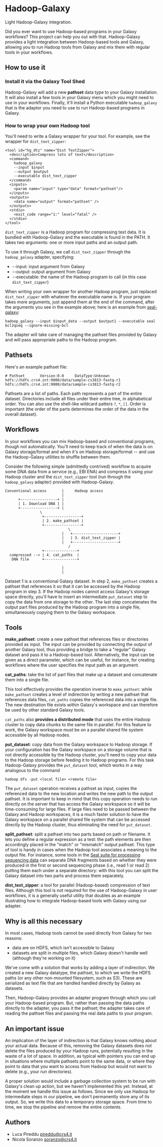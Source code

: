Hadoop-Galaxy
=============

Light Hadoop-Galaxy integration.



Did you ever want to use Hadoop-based programs in your Galaxy workflows?  This
project can help you out with that.  Hadoop-Galaxy provides a light integration
between Hadoop-based tools and Galaxy, allowing you to run Hadoop tools from
Galaxy and mix them with regular tools in your workflows.


How to use it
-----------------

### Install it via the Galaxy Tool Shed


Hadoop-Galaxy will add a new **pathset** data type to your Galaxy installation.
It will also install a few tools in your Galaxy menu which you might need to use in your
workflows.  Finally, it'll install a Python executable `hadoop_galaxy` that is
the adaptor you need to use to run Hadoop-based programs in Galaxy.


### How to wrap your own Hadoop tool

You'll need to write a Galaxy wrapper for your tool.  For example, see the
wrapper for `dist_text_zipper`:


    <tool id="hg_dtz" name="Dist TextZipper">
      <description>Compress lots of text</description>
      <command>
        hadoop_galaxy
        --input $input
        --output $output
        --executable dist_text_zipper
      </command>
      <inputs>
        <param name="input" type="data" format="pathset"/>
      </inputs>
      <outputs>
        <data name="output" format="pathset" />
      </outputs>
      <stdio>
        <exit_code range="1:" level="fatal" />
      </stdio>
    </tool>

`dist_text_zipper` is a Hadoop program for compressing text data.  It is
bundled with Hadoop-Galaxy and the executable is found in the PATH.  It takes
two arguments:  one or more input paths and an output path.

To use it through Galaxy, we call `dist_text_zipper` through the
`hadoop_galaxy` adapter, specifying:

* --input: input argument from Galaxy
* --output: output argument from Galaxy
* --executable: the name of the Hadoop program to call (in this case
  `dist_text_zipper`)

When writing your own wrapper for another Hadoop program, just replaced
`dist_text_zipper` with whatever the executable name is.  If your program
takes more arguments, just append them at the end of the command, after the
arguments you see in the example above; here is an example from
[seal-galaxy](https://github.com/crs4/seal-galaxy/blob/master/seal/bcl2qseq.xml>):

    hadoop_galaxy --input $input_data --output $output1 --executable seal bcl2qseq --ignore-missing-bcl
    
The adapter will take care of managing the pathset files provided by Galaxy and
will pass appropriate paths to the Hadoop program.


Pathsets
-------------

Here's an example pathset file:

    # Pathset       Version:0.0     DataType:Unknown
    hdfs://hdfs.crs4.int:9000/data/sample-cs3813-fastq-r1
    hdfs://hdfs.crs4.int:9000/data/sample-cs3813-fastq-r2

Pathsets are a list of paths.  Each path represents a part of the entire
dataset.  Directories include all files under their entire tree, in alphabetical
order.  You can also use the shell-like wildcard patters `?`, `*`, `[]`.
Order is important (the order of the parts determines the order of the
data in the overall dataset).


Workflows
--------------

In your workflows you can mix Hadoop-based and conventional programs, though not
automatically.  You'll need to keep track of when the data is on Galaxy
storage/format and when it's on Hadoop storage/format -- and use the
Hadoop-Galaxy utilities to shuffle between them.

Consider the following simple (admittedly contrived) workflow to acquire some
DNA data from a service (e.g., EBI ENA) and compress it using your Hadoop
cluster and the `dist_text_zipper` tool (run through the `hadoop_galaxy`
adapter) provided with Hadoop-Galaxy.


    Conventional access       |     Hadoop access
                              |
          +-----------------+ |
          | 1. Download DNA | |
          +-----------------+ |
                    \          
                     +-----------------+
                     | 2. make_pathset |
                     +-----------------+
                                 \
                              |   +---------------------+
                              |   | 3. dist_text_zipper |
                              |   +---------------------+
                                 /
                     +---------------+
      compressed --> | 4. cat_paths  |
       DNA file      +---------------+

                              |
                              |


Dataset 1 is a conventional Galaxy dataset. In step 2, `make_pathset` creates a
pathset that references it so that it can be accessed by the Hadoop program in step 3.
If the Hadoop nodes cannot access Galaxy's storage space directly, you'll have
to insert an intermediate `put_dataset` step to copy the data from one storage
to the other.  The last step concatenates the output part files produced by the
Hadoop program into a single file, simultaneously copying them to the
Galaxy workspace.


Tools
-----------


**make\_pathset**:  create a new pathset that references files or directories
provided as input.  The input can be provided by connecting the output of
another Galaxy tool, thus providing a bridge to take a "regular" Galaxy dataset
and pass it to a Hadoop-based tool.  Alternatively, the input can be given as a
direct parameter, which can be useful, for instance, for creating workflows
where the user specifies the input path as an argument.

**cat\_paths**: take the list of part files that make up a dataset and
concatenate them into a single file.

This tool effectively provides the operation inverse to `make_pathset`: while
`make_pathset` creates a level of indirection by writing a new pathset that
references data files, `cat_paths` copies the referenced data into a single
file.  The new destination file exists within Galaxy's workspace and can
therefore be used by other standard Galaxy tools.

`cat_paths` also **provides a distributed mode** that uses the entire Hadoop
cluster to copy data chunks to the same file in parallel.  For this feature to
work, the Galaxy workspace must be on a parallel shared file system accessible
by all Hadoop nodes. 


**put\_dataset**: copy data from the Galaxy workspace to Hadoop storage.  If your
configuration has the Galaxy workspace on a storage volume that is not directly
accessible by the Hadoop cluster, you'll need to copy your data to the Hadoop
storage before feeding it to Hadoop programs. For this task Hadoop-Galaxy
provides the `put_dataset` tool, which works in a way analogous to the command

    hadoop dfs -put <local file> <remote file>

The `put_dataset` operation receives a pathset as input, copies the referenced
data to the new location and writes the new path to the output pathset.  It is
important to keep in mind that this copy operation needs to run directly on the
server that has access the Galaxy workspace so it will be time-consuming for
large files.  If large files need to be passed between the Galaxy and Hadoop
workspaces, it is a much faster solution to have the Galaxy workspace on a
parallel shared file system that can be accessed directly by the Hadoop cluster,
thus eliminating the need for `put_dataset`.


**split\_pathset**: split a pathset into two parts based on path or filename.  It
lets you define a regular expression as a test: the path elements are then
accordingly placed in the "match" or "mismatch" output pathset.  This type of
tool is handy in cases when the Hadoop tool associates a meaning to the output
file. For instance, some tools in the [Seal suite for processing sequencing
data](https://github.com/crs4/seal) can separate DNA fragments based on whether
they were produced in the first or second sequencing phase (i.e., read 1 or read
2) putting them each under a separate directory: with this tool you can split
the Galaxy dataset into two parts and process them separately.


**dist\_text\_zipper**: a tool for parallel (Hadoop-based) compression of text
files.  Although this tool is not required for the use of Hadoop-Galaxy in user
workflows, it is a generally useful utility that doubles as an example
illustrating how to integrate Hadoop-based tools with Galaxy using our adapter.



Why is all this necessary
---------------------------

In most cases, Hadoop tools cannot be used directly from Galaxy for two reasons:

  * data are on HDFS, which isn't accessible to Galaxy
  * datasets are split in multiple files, which Galaxy doesn't handle well
    (although they're working on it)

We've come with a solution that works by adding a layer of
indirection.  We created a new Galaxy datatype, the pathset, to which we write
the HDFS paths (or any other non-mounted filesystem, such as S3).  These are
serialized as text file that are handled handled directly by Galaxy as datasets.

Then, Hadoop-Galaxy provides an adapter program through which you call your Hadoop-based
program.  But, rather than passing the data paths directly to the adapter, you
pass it the pathset; the adapter takes care of reading the pathset files and
passing the real data paths to your program.



An important issue
-----------------------

An implication of the layer of indirection is that Galaxy knows nothing about
your actual data. Because of this, removing the Galaxy datasets does not delete
the files produced by your Hadoop runs, potentially resulting in the waste of a
lot of space.  In addition, as typical with pointers you can end up in
situations where multiple pathsets point to the same data, or where they point
to data that you want to access from Hadoop but would not want to delete (e.g.,
your run directories).

A proper solution would include a garbage collection system to be run with
Galaxy's clean up action, but we haven't implemented this yet.  Instead, at the
moment we handle this issue as follows.  Since we only use Hadoop for
intermediate steps in our pipeline, we don't permanently store any of its
output.  So, we write this data to a temporary storage space.  From time to
time, we stop the pipeline and remove the entire contents.


Authors
-------------

* Luca Pireddu <pireddu@crs4.it>
* Nicola Soranzo <soranzo@crs4.it>
